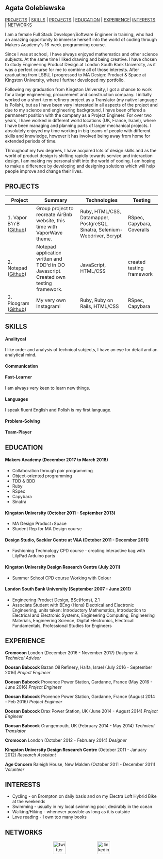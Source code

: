 ## Agata Golebiewska

[PROJECTS](#projects) | [SKILLS](#skills) | [PROJECTS](#projects) | [EDUCATION](#education) | [EXPERIENCE](#experience)| [INTERESTS](#interests) | [NETWORKS](#networks)

I am a female Full Stack Developer/Software Engineer in training, who had an amazing opportunity to immerse herself into the world of coding through Makers Academy's 16-week programming course.

Since I was at school, I have always enjoyed mathematics and other science subjects. At the same time I liked drawing and being creative. I have chosen to study Engineering Product Design at London South Bank University, as it was a perfect course for me to combine all of those interests. After graduating from LSBU, I progressed to MA Design: Product & Space at Kingston University, where I further developed my portfolio.

Following my graduation from Kingston University, I got a chance to work for a large engineering, procurement and construction company. I initially worked on a short-term refinery project as a Translator (my native language is Polish), but as I have been very interested in all aspects of the project and due to my science and engineering background, I have been offered a permanent position with the company as a Project Engineer.
For over two years, I have worked in different world locations (UK, France, Israel), where I have been managing and planning parts of larger mechanical projects. I absolutely enjoyed my time working in big teams of people with different skills and knowledge, however it has involved being away from home for extended periods of time.

Throughout my two degrees, I have acquired lots of design skills and as the world of product design is shifting rapidly towards service and interaction design, I am making my personal shift into the world of coding. I am hoping to make a difference by developing and designing solutions which will help people improve and change their lives.

## PROJECTS

| Project       | Summary       | Technologies  | Testing |
| ------------- |---------------| --------------|---------|
| 1. Vapor B'n'B ([Github](https://github.com/edpe/vapor-bnb))| Group project to recreate AirBnb website, this time with VaporWave theme. | Ruby, HTML/CSS, Datamapper, PostgreSQL, Sinatra, Selenium-Webdriver, Bcrypt | RSpec, Capybara, Coveralls |
| 2. Notepad ([Github](https://github.com/lewmoore/notepad))| Notepad application written and TDD'd in OO Javascript. Created own testing framework. | JavaScript, HTML/CSS  | created testing framework |
| 3. Picogram ([Github](https://github.com/MissDove/Picogram)) | My very own Instagram! | Ruby, Ruby on Rails, HTML/CSS | RSpec, Capybara |

## SKILLS

#### Analitycal

I like order and analysis of technical subjects, I have an eye for detail and an analytical mind.

#### Communication

#### Fast-Learner

I am always very keen to learn new things.

#### Languages

I speak fluent English and Polish is my first language.

#### Problem-Solving

#### Team-Player




## EDUCATION

#### Makers Academy (December 2017 to March 2018)

- Collaboration through pair programming
- Object-oriented programming
- TDD & BDD
- Ruby
- RSpec
- Capybara
- Sinatra


#### Kingston University (October 2011 - September 2013)

- MA Design Product+Space
- Student Rep for MA Design course

#### Design Studio, Sackler Centre at V&A (October 2011 - December 2011)

- Fashioning Technology CPD course - creating interactive bag with
  LilyPad Arduino parts

#### Kingston University Design Research Centre (July 2011)

- Summer School CPD course Working with Colour

#### London South Bank University (September 2007 - June 2011)

- Engineering Product Design, BSc(Hons), 2.1
- Associate Student with BEng (Hons) Electrical and Electronic Engineering, units taken:
  Introductory Mathematics, Introduction to Electrical and Electronic Systems, Engineering
  Computing, Engineering Materials, Engineering Science, Digital Electronics, Electrical Fundamentals,
  Professional Studies for Engineers

## EXPERIENCE

**Cromocon** London (December 2016 - November 2017) *Designer & Technical Advisor*  

**Doosan Babcock** Bazan Oil Refinery, Haifa, Israel (July 2016 - September 2016) *Project Engineer*

**Doosan Babcock** Provence Power Station, Gardanne, France (May 2016 - June 2016) *Project Engineer*

**Doosan Babcock** Provence Power Station, Gardanne, France (August 2014 - Feb 2016) *Project Engineer*

**Doosan Babcock** Drax Power Station, UK (June 2014 - August 2014) *Project Engineer*

**Doosan Babcock** Grangemouth, UK (February 2014 - May 2014) *Technical Translator*

**Cromocon** London (October 2012 - February 2014) *Designer*

**Kingston University Design Research Centre** (October 2011 - January 2012) *Research Assistant*

**Age Concern** Raleigh House, New Malden (October 2011 - December 2011) *Volunteer*

## INTERESTS

- Cycling - on Brompton on daily basis and on my Electra Loft Hybrid Bike at the weekends
- Swimming - usually in my local swimming pool, desirably in the ocean
- Walking/Hiking - whenever possible as long as it is outside
- Love reading - I own too many books

## NETWORKS
<p align="center">

<a href="https://twitter.com/Go_Aga">
<img src="http://goinkscape.com/wp-content/uploads/2015/07/twitter-logo-final.png" alt="twitter" hspace="50" height="42" width="42"></a>

<a href="https://www.linkedin.com/in/agata-golebiewska-0995951a/">
<img src="https://www.iconfinder.com/data/icons/free-social-icons/67/linkedin_circle_color-512.png" alt="linkedin" hspace="50" height="42" width="42"></a>

</p>
